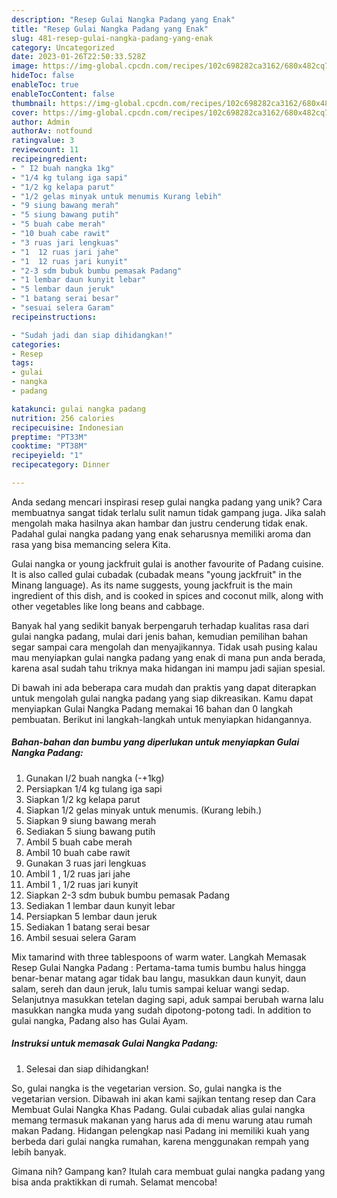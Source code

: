 ```yaml
---
description: "Resep Gulai Nangka Padang yang Enak"
title: "Resep Gulai Nangka Padang yang Enak"
slug: 481-resep-gulai-nangka-padang-yang-enak
category: Uncategorized
date: 2023-01-26T22:50:33.528Z
image: https://img-global.cpcdn.com/recipes/102c698282ca3162/680x482cq70/gulai-nangka-padang-foto-resep-utama.jpg
hideToc: false
enableToc: true
enableTocContent: false
thumbnail: https://img-global.cpcdn.com/recipes/102c698282ca3162/680x482cq70/gulai-nangka-padang-foto-resep-utama.jpg
cover: https://img-global.cpcdn.com/recipes/102c698282ca3162/680x482cq70/gulai-nangka-padang-foto-resep-utama.jpg
author: Admin
authorAv: notfound
ratingvalue: 3
reviewcount: 11
recipeingredient:
- " I2 buah nangka 1kg"
- "1/4 kg tulang iga sapi"
- "1/2 kg kelapa parut"
- "1/2 gelas minyak untuk menumis Kurang lebih"
- "9 siung bawang merah"
- "5 siung bawang putih"
- "5 buah cabe merah"
- "10 buah cabe rawit"
- "3 ruas jari lengkuas"
- "1  12 ruas jari jahe"
- "1  12 ruas jari kunyit"
- "2-3 sdm bubuk bumbu pemasak Padang"
- "1 lembar daun kunyit lebar"
- "5 lembar daun jeruk"
- "1 batang serai besar"
- "sesuai selera Garam"
recipeinstructions:

- "Sudah jadi dan siap dihidangkan!"
categories:
- Resep
tags:
- gulai
- nangka
- padang

katakunci: gulai nangka padang 
nutrition: 256 calories
recipecuisine: Indonesian
preptime: "PT33M"
cooktime: "PT38M"
recipeyield: "1"
recipecategory: Dinner

---
```





Anda sedang mencari inspirasi resep gulai nangka padang yang unik? Cara membuatnya sangat tidak terlalu sulit namun tidak gampang juga. Jika salah mengolah maka hasilnya akan hambar dan justru cenderung tidak enak. Padahal gulai nangka padang yang enak seharusnya memiliki aroma dan rasa yang bisa memancing selera Kita.





Gulai nangka or young jackfruit gulai is another favourite of Padang cuisine. It is also called gulai cubadak (cubadak means &#34;young jackfruit&#34; in the Minang language). As its name suggests, young jackfruit is the main ingredient of this dish, and is cooked in spices and coconut milk, along with other vegetables like long beans and cabbage.

Banyak hal yang sedikit banyak berpengaruh terhadap kualitas rasa dari gulai nangka padang, mulai dari jenis bahan, kemudian pemilihan bahan segar sampai cara mengolah dan menyajikannya. Tidak usah pusing kalau mau menyiapkan gulai nangka padang yang enak di mana pun anda berada, karena asal sudah tahu triknya maka hidangan ini mampu jadi sajian spesial.






Di bawah ini ada beberapa cara mudah dan praktis yang dapat diterapkan untuk mengolah gulai nangka padang yang siap dikreasikan. Kamu dapat menyiapkan Gulai Nangka Padang memakai 16 bahan dan 0 langkah pembuatan. Berikut ini langkah-langkah untuk menyiapkan hidangannya.

<!--inarticleads1-->

##### Bahan-bahan dan bumbu yang diperlukan untuk menyiapkan Gulai Nangka Padang:

1. Gunakan  I/2 buah nangka (-+1kg)
1. Persiapkan 1/4 kg tulang iga sapi
1. Siapkan 1/2 kg kelapa parut
1. Siapkan 1/2 gelas minyak untuk menumis. (Kurang lebih.)
1. Siapkan 9 siung bawang merah
1. Sediakan 5 siung bawang putih
1. Ambil 5 buah cabe merah
1. Ambil 10 buah cabe rawit
1. Gunakan 3 ruas jari lengkuas
1. Ambil 1 , 1/2 ruas jari jahe
1. Ambil 1 , 1/2 ruas jari kunyit
1. Siapkan 2-3 sdm bubuk bumbu pemasak Padang
1. Sediakan 1 lembar daun kunyit lebar
1. Persiapkan 5 lembar daun jeruk
1. Sediakan 1 batang serai besar
1. Ambil sesuai selera Garam


Mix tamarind with three tablespoons of warm water. Langkah Memasak Resep Gulai Nangka Padang : Pertama-tama tumis bumbu halus hingga benar-benar matang agar tidak bau langu, masukkan daun kunyit, daun salam, sereh dan daun jeruk, lalu tumis sampai keluar wangi sedap. Selanjutnya masukkan tetelan daging sapi, aduk sampai berubah warna lalu masukkan nangka muda yang sudah dipotong-potong tadi. In addition to gulai nangka, Padang also has Gulai Ayam. 

<!--inarticleads2-->

##### Instruksi untuk memasak Gulai Nangka Padang:


1. Selesai dan siap dihidangkan!

So, gulai nangka is the vegetarian version. So, gulai nangka is the vegetarian version. Dibawah ini akan kami sajikan tentang resep dan Cara Membuat Gulai Nangka Khas Padang. Gulai cubadak alias gulai nangka memang termasuk makanan yang harus ada di menu warung atau rumah makan Padang. Hidangan pelengkap nasi Padang ini memiliki kuah yang berbeda dari gulai nangka rumahan, karena menggunakan rempah yang lebih banyak. 

Gimana nih? Gampang kan? Itulah cara membuat gulai nangka padang yang bisa anda praktikkan di rumah. Selamat mencoba!
